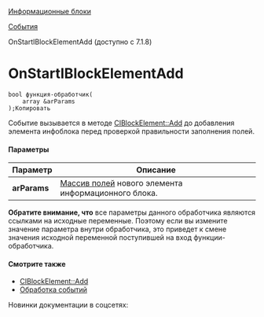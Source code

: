 [Информационные блоки](/api_help/iblock/index.php)

[События](/api_help/iblock/events/index.php)

OnStartIBlockElementAdd (доступно с 7.1.8)

OnStartIBlockElementAdd
=======================

```
bool функция-обработчик(
	array &arParams 
);Копировать
```

Событие вызывается в методе [CIBlockElement::Add](/api_help/iblock/classes/ciblockelement/add.php) до добавления элемента инфоблока перед проверкой правильности заполнения полей.

#### Параметры

| Параметр | Описание |
| --- | --- |
| **arParams** | [Массив полей](/api_help/iblock/fields.php#felement) нового элемента информационного блока. |

**Обратите внимание, что** все параметры данного обработчика являются ссылками на исходные переменные. Поэтому если вы измените значение параметра внутри обработчика, это приведет к смене значения исходной переменной поступившей на вход функции-обработчика.

  

#### Смотрите также

* [CIBlockElement::Add](/api_help/iblock/classes/ciblockelement/add.php)
* [Обработка событий](http://dev.1c-bitrix.ru/learning/course/index.php?COURSE_ID=43&LESSON_ID=3493)

Новинки документации в соцсетях: